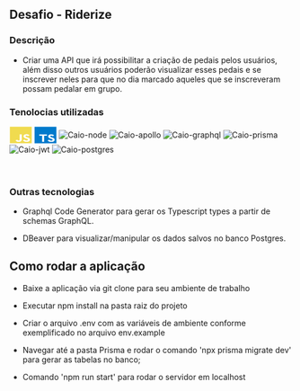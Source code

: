 ## Desafio - Riderize

### Descrição
- Criar uma API que irá possibilitar a criação de pedais pelos usuários, além disso outros usuários poderão visualizar esses pedais e se inscrever neles para que no dia marcado aqueles que se inscreveram possam pedalar em grupo.

### Tenolocias utilizadas 
<div style="display: inline_block">
  <img align="center" alt="Caio-Js" height="30" width="40" src="https://raw.githubusercontent.com/devicons/devicon/master/icons/javascript/javascript-plain.svg">
  <img align="center" alt="Caio-Ts" height="30" width="40" src="https://raw.githubusercontent.com/devicons/devicon/master/icons/typescript/typescript-plain.svg">
  <img align="center" alt="Caio-node" height="30" width="40" src="https://cdn.jsdelivr.net/gh/devicons/devicon/icons/nodejs/nodejs-original.svg"">
  <img align="center" alt="Caio-apollo" height="30" width="32" src="https://avatars.githubusercontent.com/u/17189275?s=280&v=4" />
  <img align="center" alt="Caio-graphql" height="30" width="40" src="https://cdn.jsdelivr.net/gh/devicons/devicon/icons/graphql/graphql-plain-wordmark.svg" />
  <img align="center" alt="Caio-prisma" height="30" width="50" src="https://cdn.worldvectorlogo.com/logos/prisma-2.svg" /> 
  <img align="center" alt="Caio-jwt" height="30" width="40" src="https://thekenyandev.com/static/ba180df420dbaffd7405a0f65764feab/cover.png" />
  <img align="center" alt="Caio-postgres" height="30" width="40" src="https://cdn.jsdelivr.net/gh/devicons/devicon/icons/postgresql/postgresql-plain-wordmark.svg" />
  
</div><br>
  
</div><br>

### Outras tecnologias

- Graphql Code Generator para gerar os Typescript types a partir de schemas GraphQL.

- DBeaver para visualizar/manipular os dados salvos no banco Postgres.


## Como rodar a aplicação

- Baixe a aplicação via git clone para seu ambiente de trabalho

- Executar npm install na pasta raiz do projeto

- Criar o arquivo .env com as variáveis de ambiente conforme exemplificado no arquivo env.example

- Navegar até a pasta Prisma e rodar o comando 'npx prisma migrate dev' para gerar as tabelas no banco;

- Comando 'npm run start' para rodar o servidor em localhost
